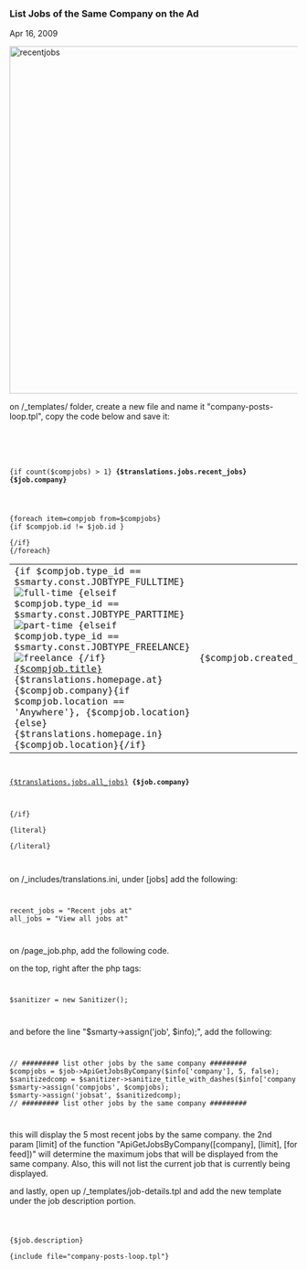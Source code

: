 ### List Jobs of the Same Company on the Ad

Apr 16, 2009

<img alt="recentjobs" class="aligncenter size-full wp-image-148" height="608" src="http://www.redjumpsuit.net/wp-content/uploads/2009/04/recentjobs.png" title="recentjobs" width="528"/>

on /_templates/ folder, create a new file and name it "company-posts-loop.tpl", copy the code below and save it:

<code><pre lang="php">
<!-- Jobs from the same company -->
{if count($compjobs) &gt; 1}
<strong>{$translations.jobs.recent_jobs} {$job.company}</strong><br/><br/>
<table cellspacing="0" class="job-posts" id="job-posts">
{foreach item=compjob from=$compjobs}
{if $compjob.id != $job.id }
<tr>
	<td>
	{if $compjob.type_id == $smarty.const.JOBTYPE_FULLTIME}
	<img alt="full-time" src="{$BASE_URL}img/icon-fulltime.png"/>
	{elseif $compjob.type_id == $smarty.const.JOBTYPE_PARTTIME}
	<img alt="part-time" src="{$BASE_URL}img/icon-parttime.png"/>
	{elseif $compjob.type_id == $smarty.const.JOBTYPE_FREELANCE}
	<img alt="freelance" src="{$BASE_URL}img/icon-freelance.png"/>
	{/if}
	<a href="{$BASE_URL}job/{$compjob.id}/{$compjob.url_title}/" title="{$compjob.title}">{$compjob.title}</a> <span class="la">{$translations.homepage.at}</span> {$compjob.company}{if $compjob.location == 'Anywhere'}, {$compjob.location}{else} <span class="la">{$translations.homepage.in}</span> {$compjob.location}{/if}
	</td>
	<td class="time-posted"><img alt="" src="{$BASE_URL}img/clock.gif"/> {$compjob.created_on}</td>
</tr>
{/if}
{/foreach}
</table><br/>
<a href="{$BASE_URL}jobs-at/{$jobsat}/">{$translations.jobs.all_jobs}</a><strong> {$job.company}</strong>
<br/><br/>
{/if}
<!-- Jobs from the same company -->
{literal}
<script type="text/javascript">
$(document).ready(function()
{
	$(".job-posts tr").mouseover(function() {$(this).addClass("over");}).mouseout(function() {$(this).removeClass("over");});
	$(".job-posts tr:odd").addClass("alt");
});
</script>
{/literal}
</pre>
</code>

on /_includes/translations.ini, under [jobs] add the following:

<code>
<pre lang="php">
recent_jobs = "Recent jobs at"
all_jobs = "View all jobs at"
</pre>
</code>

on /page_job.php, add the following code.

on the top, right after the php tags:

<code>
<pre lang="php">$sanitizer = new Sanitizer();</pre>
</code>

and before the line "$smarty-&gt;assign('job', $info);", add the following:

<code>
<pre lang="php">
// ######### list other jobs by the same company #########
$compjobs = $job-&gt;ApiGetJobsByCompany($info['company'], 5, false);
$sanitizedcomp = $sanitizer-&gt;sanitize_title_with_dashes($info['company']);
$smarty-&gt;assign('compjobs', $compjobs);
$smarty-&gt;assign('jobsat', $sanitizedcomp);
// ######### list other jobs by the same company #########</pre>
</code>

this will display the 5 most recent jobs by the same company. the 2nd param [limit] of the function "ApiGetJobsByCompany([company], [limit], [for feed])" will determine the maximum jobs that will be displayed from the same company. Also, this will not list the current job that is currently being displayed.

and lastly, open up /_templates/job-details.tpl and add the new template under the job description portion.

<code>
<pre lang="php">
<div id="job-description">
{$job.description}</div>
{include file="company-posts-loop.tpl"}
</pre>
</code>
